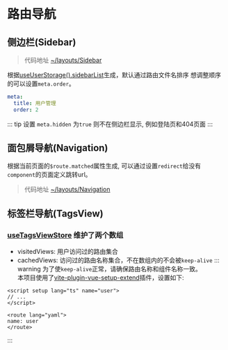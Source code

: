# 路由导航
## 侧边栏(Sidebar)
> 代码地址
[~/layouts/Sidebar](https://github.com/zhiyuanzmj/vitesse-element-admin/tree/main/src/layouts/Sidebar)

根据[useUserStorage().sidebarList](https://github.com/zhiyuanzmj/vitesse-element-admin/blob/main/src/stores/user.ts#L12)生成，默认通过路由文件名排序 想调整顺序的可以设置`meta.order`。

``` yaml
meta:
  title: 用户管理
  order: 2
```
::: tip 
设置 `meta.hidden` 为`true` 则不在侧边栏显示, 例如登陆页和404页面 
:::

## 面包屑导航(Navigation)
根据当前页面的`$route.matched`属性生成, 可以通过设置`redirect`给没有`component`的页面定义跳转url。
> 代码地址
[~/layouts/Navigation](https://github.com/zhiyuanzmj/vitesse-element-admin/tree/main/src/layouts/Navigation)

## 标签栏导航(TagsView)
### [useTagsViewStore](https://github.com/zhiyuanzmj/vitesse-element-admin/blob/main/src/stores/tagsView.ts) 维护了两个数组
- visitedViews: 用户访问过的路由集合
- cachedViews: 访问过的路由名称集合，不在数组内的不会被`keep-alive`
::: warning
为了使`keep-alive`正常，请确保路由名称和组件名称一致。\
本项目使用了[vite-plugin-vue-setup-extend](https://github.com/vbenjs/vite-plugin-vue-setup-extend)插件，设置如下:
``` vue
<script setup lang="ts" name="user">
// ...
</script>

<route lang="yaml">
name: user
</route>
```
:::
